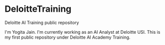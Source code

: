 # DeloitteTraining
Deloitte AI Training public repository 

I'm Yogita Jain.
I'm currently working as an AI Analyst at Deloitte USI.
This is my first public repository under Deloitte AI Academy Training.

